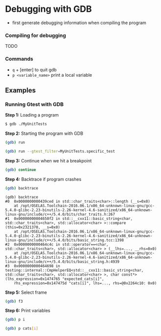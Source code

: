 # Debugging with GDB

- first generate debugging information when compiling the program



### Compiling for debugging

TODO

### Commands

- `q` + [enter] to quit gdb
- `p <variable_name>` print a local variable



## Examples

### Running Gtest with GDB

**Step 1:** Loading a program

```bash
$ gdb ./MyUnitTests
```

**Step 2:** Starting the program with GDB

```bash
(gdb) run
```

```bash
(gdb) run --gtest_filter=MyUnitTests.specific_test
```

**Step 3:** Continue when we hit a breakpoint

```bash
(gdb) continue
```

**Step 4:** Backtrace if program crashes

```bash
(gdb) backtrace
```

```
(gdb) backtrace
#0  0x0000000000439ced in std::char_traits<char>::length (__s=0x0)
    at /opt/OSELAS.Toolchain-2016.06.1/x86_64-unknown-linux-gnu/gcc-5.4.0-glibc-2.23-binutils-2.26-kernel-4.6-sanitized/x86_64-unknown-linux-gnu/include/c++/5.4.0/bits/char_traits.h:267
#1  0x00000000004650f2 in std::__cxx11::basic_string<char, std::char_traits<char>, std::allocator<char> >::compare (this=0x2321370, __s=0x0)
    at /opt/OSELAS.Toolchain-2016.06.1/x86_64-unknown-linux-gnu/gcc-5.4.0-glibc-2.23-binutils-2.26-kernel-4.6-sanitized/x86_64-unknown-linux-gnu/include/c++/5.4.0/bits/basic_string.tcc:1398
#2  0x0000000000464c4c in std::operator==<char, std::char_traits<char>, std::allocator<char> > (__lhs=..., __rhs=0x0)
    at /opt/OSELAS.Toolchain-2016.06.1/x86_64-unknown-linux-gnu/gcc-5.4.0-glibc-2.23-binutils-2.26-kernel-4.6-sanitized/x86_64-unknown-linux-gnu/include/c++/5.4.0/bits/basic_string.h:4939
#3  0x0000000000464698 in testing::internal::CmpHelperEQ<std::__cxx11::basic_string<char, std::char_traits<char>, std::allocator<char> >, char const*> (lhs_expression=0x1474765 "expected_cats[i]",
    rhs_expression=0x147475d "cats[i]", lhs=..., rhs=@0x2264c10: 0x0)
```

**Step 5:** Select frame

```bash
(gdb) f3
```

**Step 6:** Print variables

```bash
(gdb) p i
```

```bash
(gdb) p cats[i]
```



